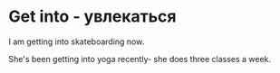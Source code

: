 # Get into - увлекаться




I am getting into skateboarding now.

She's been getting into yoga recently- she does three classes a week.
